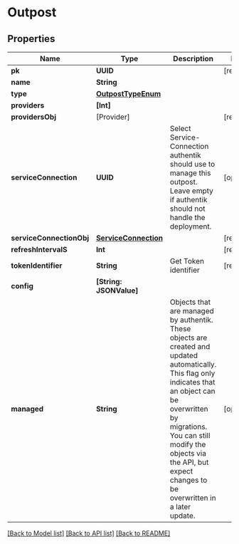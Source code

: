 # Outpost

## Properties
Name | Type | Description | Notes
------------ | ------------- | ------------- | -------------
**pk** | **UUID** |  | [readonly] 
**name** | **String** |  | 
**type** | [**OutpostTypeEnum**](OutpostTypeEnum.md) |  | 
**providers** | **[Int]** |  | 
**providersObj** | [Provider] |  | [readonly] 
**serviceConnection** | **UUID** | Select Service-Connection authentik should use to manage this outpost. Leave empty if authentik should not handle the deployment. | [optional] 
**serviceConnectionObj** | [**ServiceConnection**](ServiceConnection.md) |  | [readonly] 
**refreshIntervalS** | **Int** |  | [readonly] 
**tokenIdentifier** | **String** | Get Token identifier | [readonly] 
**config** | **[String: JSONValue]** |  | 
**managed** | **String** | Objects that are managed by authentik. These objects are created and updated automatically. This flag only indicates that an object can be overwritten by migrations. You can still modify the objects via the API, but expect changes to be overwritten in a later update. | [optional] 

[[Back to Model list]](../README.md#documentation-for-models) [[Back to API list]](../README.md#documentation-for-api-endpoints) [[Back to README]](../README.md)


